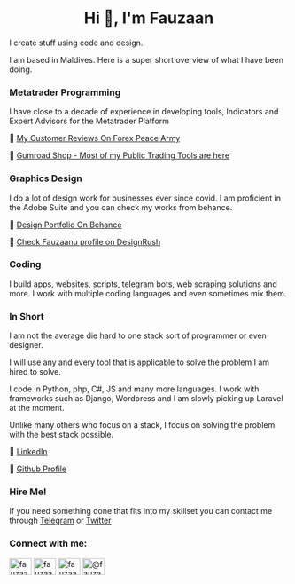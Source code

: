 <h1 align="center">Hi 👋, I'm Fauzaan</h1>

I create stuff using code and design.

I am based in Maldives. Here is a super short overview of what I have been doing.

### Metatrader Programming

I have close to a decade of experience in developing tools, Indicators and Expert Advisors for the Metatrader Platform

🔗 [My Customer Reviews On Forex Peace Army](https://www.forexpeacearmy.com/forex-reviews/15063/fauzaanu-reviews#traders-reviews)

🔗 [Gumroad Shop - Most of my Public Trading Tools are here](https://shop.fauzaanu.com)

### Graphics Design

I do a lot of design work for businesses ever since covid. I am proficient in the Adobe Suite and you can check my works from behance.

🔗 [Design Portfolio On Behance](https://behance.net/fauzaanu)

🔗 [Check Fauzaanu profile on DesignRush](https://www.designrush.com/agency/profile/fauzaanu)

### Coding

I build apps, websites, scripts, telegram bots, web scraping solutions and more. I work with multiple coding languages and even sometimes mix them.

### In Short

I am not the average die hard to one stack sort of programmer or even designer.

I will use any and every tool that is applicable to solve the problem I am hired to solve.

I code in Python, php, C#, JS and many more languages. I work with frameworks such as Django, Wordpress and I am slowly picking up Laravel at the moment.

Unlike many others who focus on a stack, I focus on solving the problem with the best stack possible.

🔗 [LinkedIn](https://linkedin.com/in/fauzaanu)

🔗 [Github Profile](https://github.com/fauzaanu)

### Hire Me!

If you need something done that fits into my skillset you can contact me through [Telegram](https://t.me/fauzaanu) or [Twitter](https://twitter.com/fauzaanu)




<h3 align="left">Connect with me:</h3>
<p align="left">
<a href="https://twitter.com/fauzaanu" target="blank"><img align="center" src="https://raw.githubusercontent.com/rahuldkjain/github-profile-readme-generator/master/src/images/icons/Social/twitter.svg" alt="fauzaanu" height="30" width="40" /></a>
<a href="https://linkedin.com/in/fauzaanu" target="blank"><img align="center" src="https://raw.githubusercontent.com/rahuldkjain/github-profile-readme-generator/master/src/images/icons/Social/linked-in-alt.svg" alt="fauzaanu" height="30" width="40" /></a>
<a href="https://www.behance.net/fauzaanu" target="blank"><img align="center" src="https://raw.githubusercontent.com/rahuldkjain/github-profile-readme-generator/master/src/images/icons/Social/behance.svg" alt="fauzaanu" height="30" width="40" /></a>
<a href="https://medium.com/@fauzaanu" target="blank"><img align="center" src="https://raw.githubusercontent.com/rahuldkjain/github-profile-readme-generator/master/src/images/icons/Social/medium.svg" alt="@fauzaanu" height="30" width="40" /></a>
</p>

